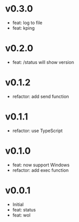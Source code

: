 # v0.3.0
- feat: log to file
- feat: kping

# v0.2.0
- feat: /status will show version

# v0.1.2
- refactor: add send function

# v0.1.1
- refactor: use TypeScript

# v0.1.0
- feat: now support Windows
- refactor: add exec function

# v0.0.1
- Initial
- feat: status
- feat: wol
